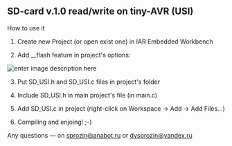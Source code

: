 ## SD-card v.1.0 read/write on tiny-AVR (USI) ##

How to use it

1) Create new Project (or open exist one) in IAR Embedded Workbench

2) Add __flash feature in project's options: 

![enter image description here](http://anabot.ru/uploads/1462219068_iiflash.png)

3) Put SD_USI.h and SD_USI.c files in project's folder

4) Include SD_USI.h in main project's file (in main.c)

5) Add SD_USI.c in project (right-click on Workspace -> Add -> Add Files...)

6) Compiling and enjoing! ;-)

Any questions — on sprozin@anabot.ru or dysprozin@yandex.ru
